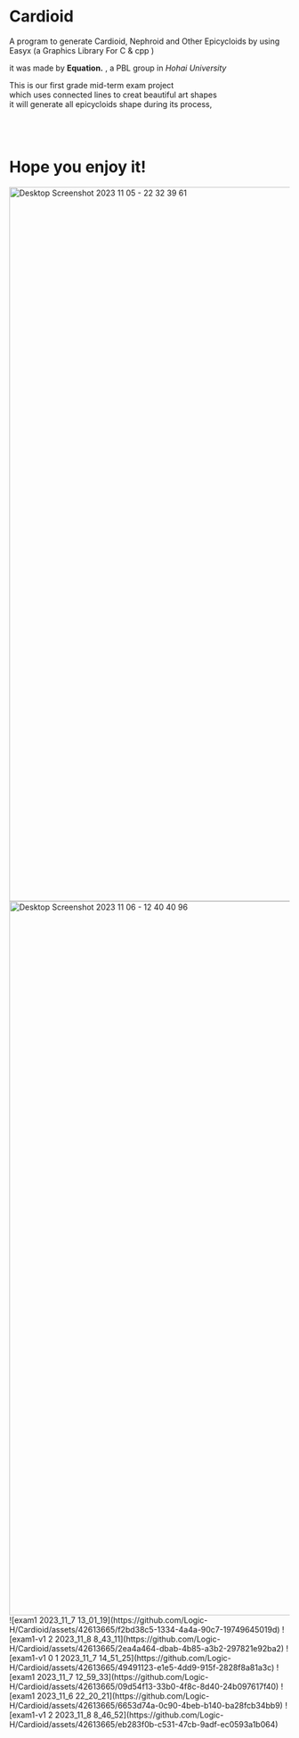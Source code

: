 # Cardioid
A program to generate Cardioid, Nephroid and Other Epicycloids by using Easyx (a Graphics Library For C & cpp )

it was made by **Equation.** , a PBL group in *Hohai University*<br>

This is our first grade mid-term exam project<br> which uses connected lines to creat beautiful art shapes<br>it will generate all epicycloids shape during its process,<br>



<br><br>
# Hope you enjoy it!
<img width="1280" alt="Desktop Screenshot 2023 11 05 - 22 32 39 61" src="https://github.com/Logic-H/Cardioid/assets/42613665/fc894915-927e-4be4-8b8b-ef6ead2a4ead">
<img width="1280" alt="Desktop Screenshot 2023 11 06 - 12 40 40 96" src="https://github.com/Logic-H/Cardioid/assets/42613665/7758b85f-f338-449a-b95d-fb4906d5df33">
![exam1 2023_11_7 13_01_19](https://github.com/Logic-H/Cardioid/assets/42613665/f2bd38c5-1334-4a4a-90c7-19749645019d)
![exam1-v1 2 2023_11_8 8_43_11](https://github.com/Logic-H/Cardioid/assets/42613665/2ea4a464-dbab-4b85-a3b2-297821e92ba2)
![exam1-v1 0 1 2023_11_7 14_51_25](https://github.com/Logic-H/Cardioid/assets/42613665/49491123-e1e5-4dd9-915f-2828f8a81a3c)
![exam1 2023_11_7 12_59_33](https://github.com/Logic-H/Cardioid/assets/42613665/09d54f13-33b0-4f8c-8d40-24b097617f40)
![exam1 2023_11_6 22_20_21](https://github.com/Logic-H/Cardioid/assets/42613665/6653d74a-0c90-4beb-b140-ba28fcb34bb9)
![exam1-v1 2 2023_11_8 8_46_52](https://github.com/Logic-H/Cardioid/assets/42613665/eb283f0b-c531-47cb-9adf-ec0593a1b064)







